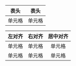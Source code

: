 |表头|表头|
|-----|-----|
|单元格|单元格|

|左对齐|右对齐|居中对齐|
|:-----|-----:|:-----:|
|单元格|单元格|单元格|
|单元格|单元格|单元格|
